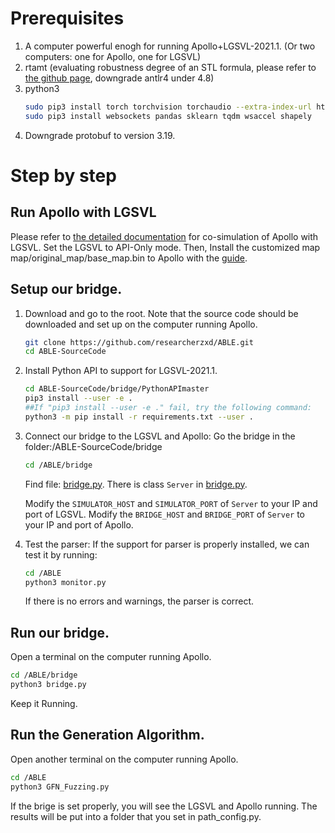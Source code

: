 # Prerequisites
1. A computer powerful enogh for running Apollo+LGSVL-2021.1. 
(Or two computers: one for Apollo, one for LGSVL)
2. rtamt (evaluating robustness degree of an STL formula, please refer to [the github page](https://github.com/nickovic/rtamt), downgrade antlr4 under 4.8)
3. python3
   ```bash
   sudo pip3 install torch torchvision torchaudio --extra-index-url https://download.pytorch.org/whl/cu113
   sudo pip3 install websockets pandas sklearn tqdm wsaccel shapely
   ```
4. Downgrade protobuf to version 3.19.

# Step by step

## Run Apollo with LGSVL
Please refer to [the detailed documentation](https://www.svlsimulator.com/docs/system-under-test/apollo-master-instructions/) for co-simulation of Apollo with LGSVL.
Set the LGSVL to API-Only mode.
Then, Install the customized map map/original_map/base_map.bin to Apollo with the [guide](https://github.com/lgsvl/apollo-5.0/tree/simulator/modules/map/data).

## Setup our bridge.
1. Download and go to the root. Note that the source code should be downloaded and set up on the computer running Apollo.
	```bash
	git clone https://github.com/researcherzxd/ABLE.git
	cd ABLE-SourceCode
	```
2. Install Python API to support for LGSVL-2021.1.
	```bash
	cd ABLE-SourceCode/bridge/PythonAPImaster
	pip3 install --user -e .  
	##If "pip3 install --user -e ." fail, try the following command:
	python3 -m pip install -r requirements.txt --user .
	```

3. Connect our bridge to the LGSVL and Apollo:
	Go the bridge in the folder:/ABLE-SourceCode/bridge
	```bash
	cd /ABLE/bridge
	```
	Find file: [bridge.py](ABLE-SourceCode/bridge/bridge.py).
	There is class `Server` in [bridge.py](ABLE-SourceCode/bridge/bridge.py). 

	Modify the `SIMULATOR_HOST` and `SIMULATOR_PORT` of `Server` to your IP and port of LGSVL.
	Modify the `BRIDGE_HOST` and `BRIDGE_PORT` of `Server` to your IP and port of Apollo.
	
4. Test the parser:
	If the support for parser is properly installed, we can test it by running:
	```bash
	cd /ABLE
	python3 monitor.py
	```
	If there is no errors and warnings, the parser is correct.


## Run our bridge.
Open a terminal on the computer running Apollo.
```bash
cd /ABLE/bridge
python3 bridge.py
```
Keep it Running.


## Run the Generation Algorithm.
Open another terminal on the computer running Apollo.
```bash
cd /ABLE
python3 GFN_Fuzzing.py
```
If the brige is set properly, you will see the LGSVL and Apollo running. The results will be put into a folder that you set in path_config.py.


